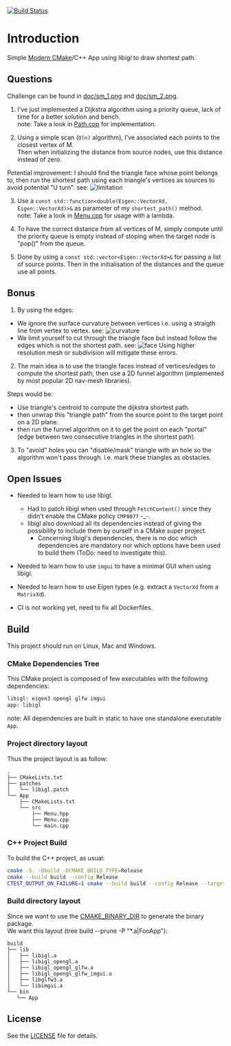 [![Build Status][docker_status]][docker_link]

[docker_status]: https://github.com/Mizux/sm_challenge/workflows/Docker/badge.svg?branch=main
[docker_link]: https://github.com/Mizux/sm_challenge/actions?query=workflow%3A"Docker"

# Introduction
Simple [Modern CMake](https://cmake.org/)/C++ App using libigl to draw shortest path.<br>

## Questions
Challenge can be found in [doc/sm_1.png](doc/sm_1.png) and [doc/sm_2.png](doc/sm_2.png).

1) I've just implemented a Dijkstra algorithm using a priority queue, lack of time for a better
solution and bench.<br>
note: Take a look in [Path.cpp](App/src/Path.cpp) for implementation.

2) Using a simple scan (`O(n)` algorithm), I've associated each points to the closest vertex of M.<br>
Then when initializing the distance from source nodes, use this distance instead of zero.

Potential improvement: I should find the triangle face whose point belongs to,
then run the shortest path using each triangle's vertices as sources to avoid potential "U turn".
see: ![limitation](doc/limitation.svg)

3) Use a `const std::function<double(Eigen::VectorXd, Eigen::VectorXd)>&` as parameter of my `shortest_path()`
method.<br>
note: Take a look in [Menu.cpp](App/src/Menu.cpp) for usage with a lambda.

4) To have the correct distance from all vertices of M,
simply compute until the priority queue is empty instead of stoping when the
target node is "pop()" from the queue.

5) Done by using a `const std::vector<Eigen::VectorXd>&` for passing a list of source points.
Then in the initialisation of the distances and the queue use all points.

## Bonus

1) By using the edges:
* We ignore the surface curvature between vertices i.e. using a straigth line
  from vertex to vertex.
  see: ![curvature](doc/surface.svg)
* We limit yourself to cut through the triangle face but instead follow
  the edges which is not the shortest path.
  see: ![face](doc/triangles.svg)
Using higher resolution mesh or subdivision will mitigate these errors.

2) The main idea is to use the triangle faces instead of vertices/edges to compute
the shortest path, then use a 2D funnel algorithm (implemented by most popular 2D nav-mesh libraries).

Steps would be:
- Use triangle's centroid to compute the dijkstra shortest path.
- then unwrap this "triangle path" from the source point to the target point on
  a 2D plane.
- then run the funnel algorithm on it to get the point on each "portal" (edge
  between two consecutive triangles in the shortest path).

3) To "avoid" holes you can "disable/mask" triangle with an hole so the
algorithm won't pass through. i.e. mark these triangles as obstacles.

## Open Issues

* Needed to learn how to use libigl.
  * Had to patch libigl when used through `FetchContent()` since they didn't
    enable the CMake policy `CMP0077` -_-.
  * libigl also download all its dependencies instead of giving the possibility to
    include them by ourself in a CMake super project.
    * Concerning libigl's dependencies, there is no doc which dependencies are mandatory nor which
      options have been used to build them (ToDo: need to investigate this).

* Needed to learn how to use `imgui` to have a minimal GUI when using libigl.

* Needed to learn how to use Eigen types (e.g. extract a `VectorXd` from a `MatrixXd`).

* CI is not working yet, need to fix all Dockerfiles.

## Build
This project should run on Linux, Mac and Windows.

### CMake Dependencies Tree
This CMake project is composed of few executables with the following dependencies:
```sh
libigl: eigen3 opengl glfw imgui
app: libigl
```
note: All dependencies are built in static to have one standalone executable `App`.  

### Project directory layout
Thus the project layout is as follow:
```
.
├── CMakeLists.txt
├── patches
│   └── libigl.patch
└── App
    ├── CMakeLists.txt
    └── src
        ├── Menu.hpp
        ├── Menu.cpp
        └── main.cpp
```

### C++ Project Build
To build the C++ project, as usual:
```sh
cmake -S. -Bbuild -DCMAKE_BUILD_TYPE=Release
cmake --build build --config Release
CTEST_OUTPUT_ON_FAILURE=1 cmake --build build --config Release --target test
```

### Build directory layout
Since we want to use the [CMAKE_BINARY_DIR](https://cmake.org/cmake/help/latest/variable/CMAKE_BINARY_DIR.html) to generate the binary package.  
We want this layout (tree build --prune -P "*.a|FooApp"):
```
build
├── lib
│   ├── libigl.a
│   ├── libigl_opengl.a
│   ├── libigl_opengl_glfw.a
│   ├── libigl_opengl_glfw_imgui.a
│   ├── libglfw3.a
│   └── libimgui.a
└── bin
   └── App
```

## License
See the [LICENSE](LICENSE) file for details.
